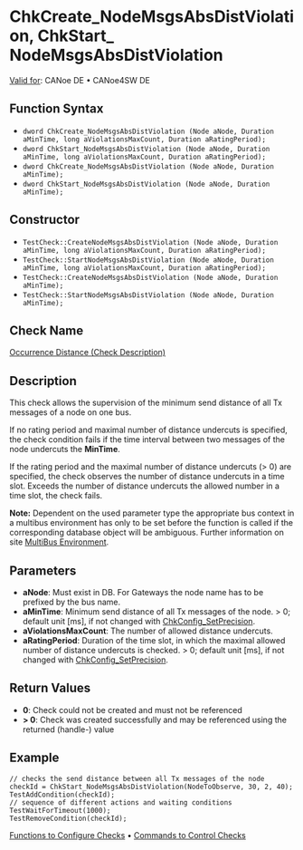 # ChkCreate_NodeMsgsAbsDistViolation, ChkStart_ NodeMsgsAbsDistViolation

[Valid for](../../../Shared/FeatureAvailability.md): CANoe DE • CANoe4SW DE

## Function Syntax

- `dword ChkCreate_NodeMsgsAbsDistViolation (Node aNode, Duration aMinTime, long aViolationsMaxCount, Duration aRatingPeriod);`
- `dword ChkStart_NodeMsgsAbsDistViolation (Node aNode, Duration aMinTime, long aViolationsMaxCount, Duration aRatingPeriod);`
- `dword ChkCreate_NodeMsgsAbsDistViolation (Node aNode, Duration aMinTime);`
- `dword ChkStart_NodeMsgsAbsDistViolation (Node aNode, Duration aMinTime);`

## Constructor

- `TestCheck::CreateNodeMsgsAbsDistViolation (Node aNode, Duration aMinTime, long aViolationsMaxCount, Duration aRatingPeriod);`
- `TestCheck::StartNodeMsgsAbsDistViolation (Node aNode, Duration aMinTime, long aViolationsMaxCount, Duration aRatingPeriod);`
- `TestCheck::CreateNodeMsgsAbsDistViolation (Node aNode, Duration aMinTime);`
- `TestCheck::StartNodeMsgsAbsDistViolation (Node aNode, Duration aMinTime);`

## Check Name

[Occurrence Distance (Check Description)](../../../TestCommands/CheckDescriptions/CDOccurrenceDistance.md)

## Description

This check allows the supervision of the minimum send distance of all Tx messages of a node on one bus.

If no rating period and maximal number of distance undercuts is specified, the check condition fails if the time interval between two messages of the node undercuts the **MinTime**.

If the rating period and the maximal number of distance undercuts (\> 0) are specified, the check observes the number of distance undercuts in a time slot. Exceeds the number of distance undercuts the allowed number in a time slot, the check fails.

**Note:** Dependent on the used parameter type the appropriate bus context in a multibus environment has only to be set before the function is called if the corresponding database object will be ambiguous. Further information on site [MultiBus Environment](../../../Shared/CAPL/General/TestMultiBusEnvironment.md).

## Parameters

- **aNode**: Must exist in DB. For Gateways the node name has to be prefixed by the bus name.
- **aMinTime**: Minimum send distance of all Tx messages of the node. \> 0; default unit [ms], if not changed with [ChkConfig_SetPrecision](CAPLfunctionChkConfigSetPrecision.md).
- **aViolationsMaxCount**: The number of allowed distance undercuts.
- **aRatingPeriod**: Duration of the time slot, in which the maximal allowed number of distance undercuts is checked. \> 0; default unit [ms], if not changed with [ChkConfig_SetPrecision](CAPLfunctionChkConfigSetPrecision.md).

## Return Values

- **0**: Check could not be created and must not be referenced
- **\> 0**: Check was created successfully and may be referenced using the returned (handle-) value

## Example

```plaintext
// checks the send distance between all Tx messages of the node
checkId = ChkStart_NodeMsgsAbsDistViolation(NodeToObserve, 30, 2, 40);
TestAddCondition(checkId);
// sequence of different actions and waiting conditions
TestWaitForTimeout(1000);
TestRemoveCondition(checkId);
```

[Functions to Configure Checks](../CAPLfunctionsTSLConfigurationFunctions.md) • [Commands to Control Checks](../CAPLfunctionsTSLCheckControlCommands.md)
